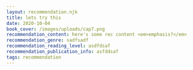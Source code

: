```yaml
---
layout: recommendation.njk
title: lets try this
date: 2020-10-04
book_cover: /images/uploads/cap7.png
recommendation_content: here's some rec content <em>emphasis?</em>
recommendation_genre: sadfsadf
recommendation_reading_level: asdfdsaf
recommendation_publication_info: asfddsaf
tags: recommendation
---
```

